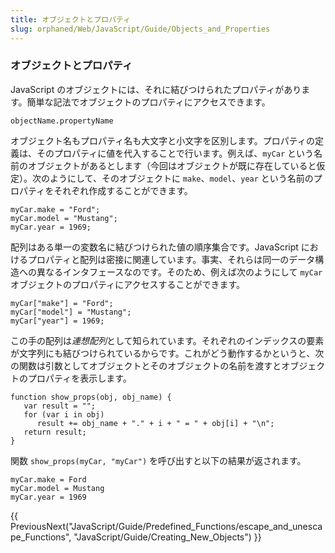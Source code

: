 ```yaml
---
title: オブジェクトとプロパティ
slug: orphaned/Web/JavaScript/Guide/Objects_and_Properties
---
```


### オブジェクトとプロパティ

JavaScript のオブジェクトには、それに結びつけられたプロパティがあります。簡単な記法でオブジェクトのプロパティにアクセスできます。

```
objectName.propertyName
```

オブジェクト名もプロパティ名も大文字と小文字を区別します。プロパティの定義は、そのプロパティに値を代入することで行います。例えば、`myCar` という名前のオブジェクトがあるとします（今回はオブジェクトが既に存在していると仮定）。次のようにして、そのオブジェクトに `make`、`model`、`year` という名前のプロパティをそれぞれ作成することができます。

```
myCar.make = "Ford";
myCar.model = "Mustang";
myCar.year = 1969;
```

配列はある単一の変数名に結びつけられた値の順序集合です。JavaScript におけるプロパティと配列は密接に関連しています。事実、それらは同一のデータ構造への異なるインタフェースなのです。そのため、例えば次のようにして `myCar` オブジェクトのプロパティにアクセスすることができます。

```
myCar["make"] = "Ford";
myCar["model"] = "Mustang";
myCar["year"] = 1969;
```

この手の配列は*連想配列*として知られています。それぞれのインデックスの要素が文字列にも結びつけられているからです。これがどう動作するかというと、次の関数は引数としてオブジェクトとそのオブジェクトの名前を渡すとオブジェクトのプロパティを表示します。

```
function show_props(obj, obj_name) {
   var result = "";
   for (var i in obj)
      result += obj_name + "." + i + " = " + obj[i] + "\n";
   return result;
}
```

関数 `show_props(myCar, "myCar")` を呼び出すと以下の結果が返されます。

```
myCar.make = Ford
myCar.model = Mustang
myCar.year = 1969
```

{{ PreviousNext("JavaScript/Guide/Predefined_Functions/escape_and_unescape_Functions", "JavaScript/Guide/Creating_New_Objects") }}
